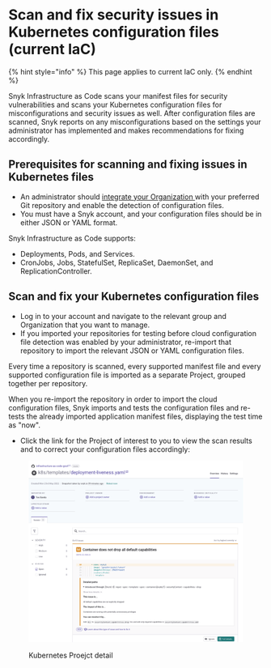 # Scan and fix security issues in Kubernetes configuration files (current IaC)

{% hint style="info" %}
This page applies to current IaC only.
{% endhint %}

Snyk Infrastructure as Code scans your manifest files for security vulnerabilities and scans your Kubernetes configuration files for misconfigurations and security issues as well. After configuration files are scanned, Snyk reports on any misconfigurations based on the settings your administrator has implemented and makes recommendations for fixing accordingly.

## Prerequisites for scanning and fixing issues in Kubernetes files

* An administrator should [integrate your Organization ](../scan-terraform-files/configure-your-integration-to-find-security-issues-in-your-terraform-files-current-iac.md)with your preferred Git repository and enable the detection of configuration files.
* You must have a Snyk account, and your configuration files should be in either JSON or YAML format.

Snyk Infrastructure as Code supports:

* Deployments, Pods, and Services.
* CronJobs, Jobs, StatefulSet, ReplicaSet, DaemonSet, and ReplicationController.

## Scan and fix your Kubernetes configuration files

* Log in to your account and navigate to the relevant group and Organization that you want to manage.
* If you imported your repositories for testing before cloud configuration file detection was enabled by your administrator, re-import that repository to import the relevant JSON or YAML configuration files.

Every time a repository is scanned, every supported manifest file and every supported configuration file is imported as a separate Project, grouped together per repository.

When you re-import the repository in order to import the cloud configuration files, Snyk imports and tests the configuration files and re-tests the already imported application manifest files, displaying the test time as "now".

* Click the link for the Project of interest to you to view the scan results and to correct your configuration files accordingly:

<figure><img src="../../../.gitbook/assets/image (19) (2) (1) (1) (1) (1) (2) (1).png" alt="Kubernetes Proejct detail"><figcaption><p>Kubernetes Proejct detail</p></figcaption></figure>
